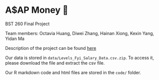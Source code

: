 # A$AP Money 🤑

BST 260 Final Project

Team members: Octavia Huang, Diwei Zhang, Hainan Xiong, Kexin Yang, Yidan Ma

Description of the project can be found [here](https://nancy-dvzhang.github.io/MONEY-ASAP/)

Our data is stored in `data/Levels_Fyi_Salary_Data.csv.zip`. To access it, please download the file and extract the csv file.

Our R markdown code and html files are stored in the `code/` folder.
